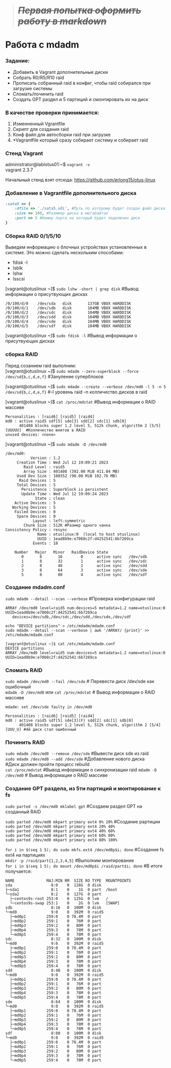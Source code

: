 ># ***~~Первая попытка оформить работу в markdown~~***

# Работа с mdadm
### Задание: 
- Добавить в Vagrant дополнительные диски
- Собрать R0/R5/R10 raid
- Прописать собранный raid в конфиг, чтобы raid собирался при загрузке системы
- Сломать/починить raid
- Создать GPT раздел и 5 партиций и смонтировать их на диск

### В качестве проверки принимается: 
1. Изменненный Vgrantfile 
2. Скрипт для создания raid
3. Конф файл для автосборки raid при загрузке
4. *Vagrantfile который сразу собирает систему и собирает raid

### Стенд Vagrant
administrator@lablotus01:~$ `vagrant -v`   
vagrant 2.3.7

Начальный стенд взят отсюда: https://github.com/erlong15/otus-linux  

### Добавление в Vagrantfile дополнительного диска
```ruby
:sata5 => {
	:dfile => './sata5.vdi', #Путь по которому будет создан файл диска
	:size => 100, #Размеер диска в мегабайтах
	:port => 5 #Номер порта на который будет подключен диск
}
```

### Сборка RAID 0/1/5/10
Выведем информацию о блочных устройствах установленных в системе.  Это можно сделать нескольким способами:  
- fdisk -l  
- lsblk  
- lshw  
- lsscsi  
   
[vagrant@otuslinux ~]$ `sudo lshw -short | grep disk`  #Вывод информации о присутвующих дисках
```
/0/100/d/0    /dev/sda   disk       137GB VBOX HARDDISK  
/0/100/d/1    /dev/sdb   disk       104MB VBOX HARDDISK  
/0/100/d/2    /dev/sdc   disk       104MB VBOX HARDDISK  
/0/100/d/3    /dev/sdd   disk       104MB VBOX HARDDISK  
/0/100/d/4    /dev/sde   disk       104MB VBOX HARDDISK  
/0/100/d/5    /dev/sdf   disk       104MB VBOX HARDDISK  
```

[vagrant@otuslinux ~]$ `sudo fdisk -l` #Вывод информации о присутвующих дисках

### сборка RAID
Перед созанием raid выполним:  
[vagrant@otuslinux ~]$ `sudo mdadm --zero-superblock --force /dev/sd{b,c,d,e,f}` #Зануление суперблоков  

[vagrant@otuslinux ~]$ `sudo mdadm --create --verbose /dev/md0 -l 5 -n 5 /dev/sd{b,c,d,e,f}` #-l уровень raid -n колличество дисков в raid

[vagrant@otuslinux ~]$ `cat /proc/mdstat` #Вывод информации о RAID массиве
```
Personalities : [raid6] [raid5] [raid4] 
md0 : active raid5 sdf[5] sde[3] sdd[2] sdc[1] sdb[0]
      401408 blocks super 1.2 level 5, 512k chunk, algorithm 2 [5/5] [UUUUU]  #Колличество юнитов в RAID
unused devices: <none>
```

[vagrant@otuslinux ~]$ `sudo mdadm -D /dev/md0`
```
/dev/md0:
           Version : 1.2
     Creation Time : Wed Jul 12 19:09:21 2023
        Raid Level : raid5
        Array Size : 401408 (392.00 MiB 411.04 MB)
     Used Dev Size : 100352 (98.00 MiB 102.76 MB)
      Raid Devices : 5
     Total Devices : 5
       Persistence : Superblock is persistent
       Update Time : Wed Jul 12 19:09:24 2023
             State : clean 
    Active Devices : 5
   Working Devices : 5
    Failed Devices : 0
     Spare Devices : 0
            Layout : left-symmetric
        Chunk Size : 512K #Размер одного чанка
Consistency Policy : resync
              Name : otuslinux:0  (local to host otuslinux)
              UUID : 1ead8b9e:e7060c2f:d4252541:6b7269ca
            Events : 18

    Number   Major   Minor   RaidDevice State
       0       8       16        0      active sync   /dev/sdb
       1       8       32        1      active sync   /dev/sdc
       2       8       48        2      active sync   /dev/sdd
       3       8       64        3      active sync   /dev/sde
       5       8       80        4      active sync   /dev/sdf
```

### Создание mdadm.conf 
`sudo mdadm --detail --scan --verbose` #Проверка конфигурации raid
```
ARRAY /dev/md0 level=raid5 num-devices=5 metadata=1.2 name=otuslinux:0 UUID=1ead8b9e:e7060c2f:d4252541:6b7269ca
   devices=/dev/sdb,/dev/sdc,/dev/sdd,/dev/sde,/dev/sdf
```

`echo "DEVICE partitions" > /etc/mdadm/mdadm.conf`  
`sudo mdadm --detail --scan --verbose | awk '/ARRAY/ {print}' >> /etc/mdadm/mdadm.conf`
```
[vagrant@otuslinux ~]$ cat /etc/mdadm/mdadm.conf 
DEVICE partitions
ARRAY /dev/md0 level=raid5 num-devices=5 metadata=1.2 name=otuslinux:0 UUID=1ead8b9e:e7060c2f:d4252541:6b7269ca
```

### Сломать RAID
`sudo mdadm /dev/md0 --fail /dev/sde` # Перевести диск /dev/sde как ошибочный   
`mdadm -D /dev/md0` или `cat /proc/mdstat` # Вывод информации о RAID массиве  
```
mdadm: set /dev/sde faulty in /dev/md0
```
```
Personalities : [raid6] [raid5] [raid4] 
md0 : active raid5 sdf[5] sde[3](F) sdd[2] sdc[1] sdb[0]
      401408 blocks super 1.2 level 5, 512k chunk, algorithm 2 [5/4] [UUU_U] #4й диск стал ошибочный
```

### Починить RAID
`sudo mdadm /dev/md0 --remove /dev/sde` #Вывести диск sde из raid  
`sudo mdadm /dev/md0 --add /dev/sde` #Добавление нового диска  
#Диск должен пройти процесс rebuild  
`cat /proc/mdstat` #Вывод информации о синхронизации raid
`mdadm -D /dev/md0` # Вывод информации о RAID массиве

### Создание GPT раздела, из 5ти партиций и монтирование к fs
`sudo parted -s /dev/md0 mklabel gpt` #Создаем раздел GPT на созданный RAID   

`sudo parted /dev/md0 mkpart primary ext4 0% 20%`  #Создание рартиции  
`sudo parted /dev/md0 mkpart primary ext4 20% 40%`  
`sudo parted /dev/md0 mkpart primary ext4 40% 60%`  
`sudo parted /dev/md0 mkpart primary ext4 60% 80%`  
`sudo parted /dev/md0 mkpart primary ext4 80% 100%`  

`for i in $(seq 1 5); do sudo mkfs.ext4 /dev/md0p$i; done` #Создание fs ext4 на партициях  
`mkdir -p /raid/part{1,2,3,4,5}` #Выполним монтирование  
`for i in $(seq 1 5); do mount /dev/md0p$i /raid/part$i; done`
#В итоге получается:
```
NAME              MAJ:MIN RM  SIZE RO TYPE  MOUNTPOINTS
sda                 8:0    0  128G  0 disk  
├─sda1              8:1    0    1G  0 part  /boot
└─sda2              8:2    0  127G  0 part  
  ├─centos9s-root 253:0    0  125G  0 lvm   /
  └─centos9s-swap 253:1    0    2G  0 lvm   [SWAP]
sdb                 8:16   0  100M  0 disk  
└─md0               9:0    0  392M  0 raid5 
  ├─md0p1         259:0    0 78.4M  0 part  
  ├─md0p2         259:1    0   76M  0 part  
  ├─md0p3         259:2    0   80M  0 part  
  ├─md0p4         259:3    0   78M  0 part  
  └─md0p5         259:4    0   78M  0 part  
sdc                 8:32   0  100M  0 disk  
└─md0               9:0    0  392M  0 raid5 
  ├─md0p1         259:0    0 78.4M  0 part  
  ├─md0p2         259:1    0   76M  0 part  
  ├─md0p3         259:2    0   80M  0 part  
  ├─md0p4         259:3    0   78M  0 part  
  └─md0p5         259:4    0   78M  0 part  
sdd                 8:48   0  100M  0 disk  
└─md0               9:0    0  392M  0 raid5 
  ├─md0p1         259:0    0 78.4M  0 part  
  ├─md0p2         259:1    0   76M  0 part  
  ├─md0p3         259:2    0   80M  0 part  
  ├─md0p4         259:3    0   78M  0 part  
  └─md0p5         259:4    0   78M  0 part  
sde                 8:64   0  100M  0 disk  
└─md0               9:0    0  392M  0 raid5 
  ├─md0p1         259:0    0 78.4M  0 part  
  ├─md0p2         259:1    0   76M  0 part  
  ├─md0p3         259:2    0   80M  0 part  
  ├─md0p4         259:3    0   78M  0 part  
  └─md0p5         259:4    0   78M  0 part  
sdf                 8:80   0  100M  0 disk  
└─md0               9:0    0  392M  0 raid5 
  ├─md0p1         259:0    0 78.4M  0 part  
  ├─md0p2         259:1    0   76M  0 part  
  ├─md0p3         259:2    0   80M  0 part  
  ├─md0p4         259:3    0   78M  0 part  
  └─md0p5         259:4    0   78M  0 part 
```


